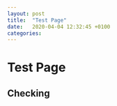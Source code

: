 ```yaml
---
layout: post
title:  "Test Page"
date:   2020-04-04 12:32:45 +0100
categories:
---
```


# Test Page
## Checking
